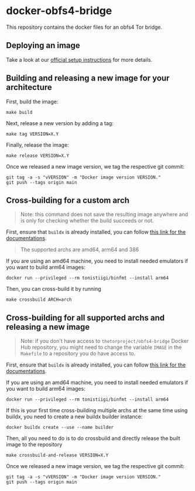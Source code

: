 # docker-obfs4-bridge

This repository contains the docker files for an obfs4 Tor bridge.

## Deploying an image

Take a look at our
[official setup instructions](https://community.torproject.org/relay/setup/bridge/docker/)
for more details.

## Building and releasing a new image for your architecture

First, build the image:

    make build

Next, release a new version by adding a tag:

    make tag VERSION=X.Y

Finally, release the image:

    make release VERSION=X.Y

Once we released a new image version, we tag the respective git commit:

    git tag -a -s "vVERSION" -m "Docker image version VERSION."
    git push --tags origin main

## Cross-building for a custom arch
> Note: this command does not save the resulting image anywhere and is only for checking whether the build succeeds or not.

First, ensure that `buildx` is already installed, you can follow [this link for the documentations](https://docs.docker.com/buildx/working-with-buildx/).
> The supported archs are amd64, arm64 and 386

If you are using an amd64 machine, you need to install needed emulators if you want to build arm64 images:

    docker run --privileged --rm tonistiigi/binfmt --install arm64

Then, you can cross-build it by running

    make crossbuild ARCH=arch


## Cross-building for all supported archs and releasing a new image
> Note: if you don't have access to `thetorproject/obfs4-bridge` Docker Hub repository, you might need to change the variable `IMAGE` in the `Makefile` to a repository you do have access to.

First, ensure that `buildx` is already installed, you can follow [this link for the documentations](https://docs.docker.com/buildx/working-with-buildx/).

If you are using an amd64 machine, you need to install needed emulators if you want to build arm64 images:

    docker run --privileged --rm tonistiigi/binfmt --install arm64

If this is your first time cross-building multiple archs at the same time using buildx, you need to create a new buildx builder instance:

    docker buildx create --use --name builder

Then, all you need to do is to do crossbuild and directly release the built image to the repository

    make crossbuild-and-release VERSION=X.Y

Once we released a new image version, we tag the respective git commit:

    git tag -a -s "vVERSION" -m "Docker image version VERSION."
    git push --tags origin main
